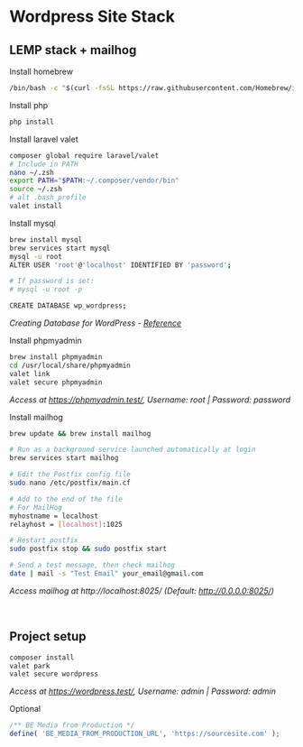 # Wordpress Site Stack

## LEMP stack + mailhog

Install homebrew

```bash
/bin/bash -c "$(curl -fsSL https://raw.githubusercontent.com/Homebrew/install/HEAD/install.sh)"
```

Install php

```bash
php install
```

Install laravel valet

```bash
composer global require laravel/valet
# Include in PATH
nano ~/.zsh
export PATH="$PATH:~/.composer/vendor/bin"
source ~/.zsh
# alt .bash_profile
valet install
```

Install mysql

```bash
brew install mysql
brew services start mysql
mysql -u root
ALTER USER 'root'@'localhost' IDENTIFIED BY 'password';

# If password is set:
# mysql -u root -p

CREATE DATABASE wp_wordpress;
```

*Creating Database for WordPress - [Reference](https://developer.wordpress.org/advanced-administration/before-install/creating-database/)*

Install phpmyadmin

```bash
brew install phpmyadmin
cd /usr/local/share/phpmyadmin
valet link
valet secure phpmyadmin
```

*Access at https://phpmyadmin.test/, Username: root | Password: password*

Install mailhog

```bash
brew update && brew install mailhog

# Run as a background service launched automatically at login 
brew services start mailhog

# Edit the Postfix config file
sudo nano /etc/postfix/main.cf

# Add to the end of the file
# For MailHog
myhostname = localhost
relayhost = [localhost]:1025

# Restart postfix
sudo postfix stop && sudo postfix start

# Send a test message, then check mailhog
date | mail -s "Test Email" your_email@gmail.com
```

*Access mailhog at http://localhost:8025/ (Default: http://0.0.0.0:8025/)*



<br>

## Project setup

```bash
composer install
valet park
valet secure wordpress
```

*Access at https://wordpress.test/, Username: admin | Password: admin*

Optional

```php
/** BE Media from Production */
define( 'BE_MEDIA_FROM_PRODUCTION_URL', 'https://sourcesite.com' );
```
